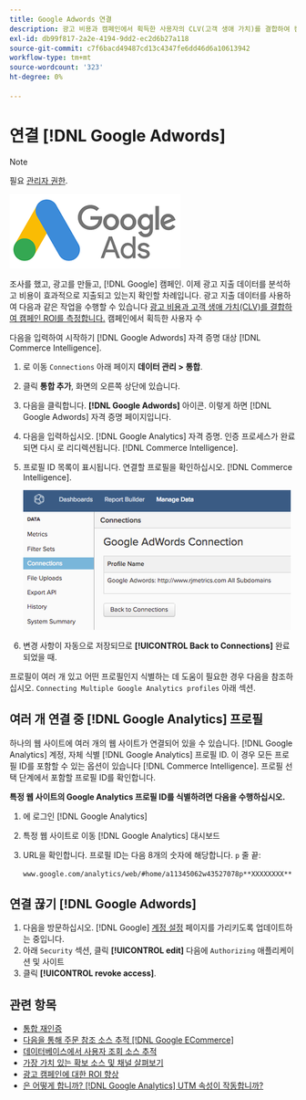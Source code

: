 ```yaml
---
title: Google Adwords 연결
description: 광고 비용과 캠페인에서 획득한 사용자의 CLV(고객 생애 가치)를 결합하여 캠페인 ROI를 측정하는 방법을 알아봅니다.
exl-id: db99f817-2a2e-4194-9dd2-ec2d6b27a118
source-git-commit: c7f6bacd49487cd13c4347fe6dd46d6a10613942
workflow-type: tm+mt
source-wordcount: '323'
ht-degree: 0%

---
```


# 연결 [!DNL Google Adwords]

>[!NOTE]
>
>필요 [관리자 권한](../../../administrator/user-management/user-management.md).

![](../../../assets/Google_Adwords_logo.png)

조사를 했고, 광고를 만들고, [!DNL Google] 캠페인. 이제 광고 지출 데이터를 분석하고 비용이 효과적으로 지출되고 있는지 확인할 차례입니다. 광고 지출 데이터를 사용하여 다음과 같은 작업을 수행할 수 있습니다 [광고 비용과 고객 생애 가치(CLV)를 결합하여 캠페인 ROI를 측정합니다.](../../analysis/roi-ad-camp.md) 캠페인에서 획득한 사용자 수

다음을 입력하여 시작하기 [!DNL Google Adwords] 자격 증명 대상 [!DNL Commerce Intelligence].

1. 로 이동 `Connections` 아래 페이지 **데이터 관리 > 통합**.
1. 클릭 **통합 추가**, 화면의 오른쪽 상단에 있습니다.
1. 다음을 클릭합니다. **[!DNL Google Adwords]** 아이콘. 이렇게 하면 [!DNL Google Adwords] 자격 증명 페이지입니다.
1. 다음을 입력하십시오. [!DNL Google Analytics] 자격 증명. 인증 프로세스가 완료되면 다시 로 리디렉션됩니다. [!DNL Commerce Intelligence].
1. 프로필 ID 목록이 표시됩니다. 연결할 프로필을 확인하십시오. [!DNL Commerce Intelligence].

   ![](../../../assets/cnnct-profile.png)

1. 변경 사항이 자동으로 저장되므로 **[!UICONTROL Back to Connections]** 완료되었을 때.

프로필이 여러 개 있고 어떤 프로필인지 식별하는 데 도움이 필요한 경우 다음을 참조하십시오. `Connecting Multiple Google Analytics profiles` 아래 섹션.

## 여러 개 연결 중 [!DNL Google Analytics] 프로필

하나의 웹 사이트에 여러 개의 웹 사이트가 연결되어 있을 수 있습니다. [!DNL Google Analytics] 계정, 자체 식별 [!DNL Google Analytics] 프로필 ID. 이 경우 모든 프로필 ID를 포함할 수 있는 옵션이 있습니다 [!DNL Commerce Intelligence]. 프로필 선택 단계에서 포함할 프로필 ID를 확인합니다.

**특정 웹 사이트의 Google Analytics 프로필 ID를 식별하려면 다음을 수행하십시오.**

1. 에 로그인 [!DNL Google Analytics]
1. 특정 웹 사이트로 이동 [!DNL Google Analytics] 대시보드
1. URL을 확인합니다. 프로필 ID는 다음 8개의 숫자에 해당합니다. `p` 줄 끝:

   `www.google.com/analytics/web/#home/a11345062w43527078p**XXXXXXXX**`

## 연결 끊기 [!DNL Google Adwords]

1. 다음을 방문하십시오. [!DNL Google] [계정 설정](https://www.google.com/account/about/?hl=en) 페이지를 가리키도록 업데이트하는 중입니다.
1. 아래 `Security` 섹션, 클릭 **[!UICONTROL edit]** 다음에 `Authorizing` 애플리케이션 및 사이트
1. 클릭 **[!UICONTROL revoke access]**.

## 관련 항목

* [통합 재인증](https://experienceleague.adobe.com/docs/commerce-knowledge-base/kb/how-to/mbi-reauthenticating-integrations.html)
* [다음을 통해 주문 참조 소스 추적 [!DNL Google ECommerce]](../integrations/google-ecommerce.md)
* [데이터베이스에서 사용자 조회 소스 추적](../../analysis/google-track-user-acq.md)
* [가장 가치 있는 확보 소스 및 채널 살펴보기](../../analysis/most-value-source-channel.md)
* [광고 캠페인에 대한 ROI 향상](../../analysis/roi-ad-camp.md)
* [은 어떻게 합니까? [!DNL Google Analytics] UTM 속성이 작동합니까?](../../analysis/utm-attributes.md)
